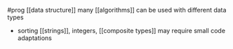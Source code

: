 #prog 
[[data structure]]
many [[algorithms]] can be used with different data types
- sorting [[strings]], integers, [[composite types]]
may require small code adaptations
